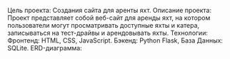 Цель проекта: Создания сайта для аренты яхт.
Описание проекта: Проект представляет собой веб-сайт для аренды яхт, на котором пользователи могут просматривать доступные яхты и катера, записываться на тест-драйвы и арендовывать яхты.
Технологии: Фронтенд: HTML, CSS, JavaScript. Бэкенд: Python Flask, База Данных: SQLite.
ERD-диаграмма:
